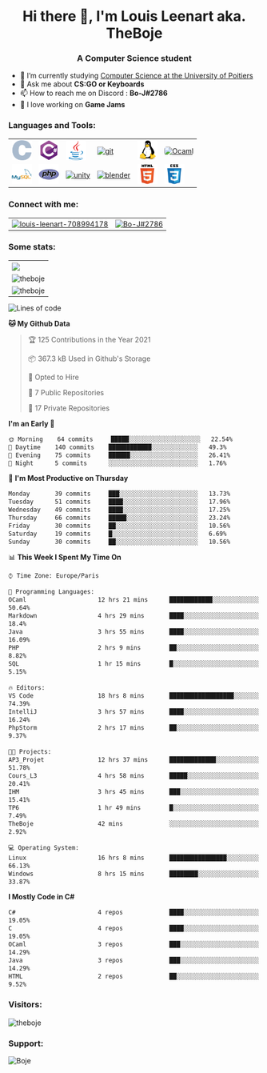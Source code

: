 <h1 align="center">Hi there 👋, I'm Louis Leenart aka. TheBoje</h1>
<h3 align="center">A Computer Science student</h3>

- 🔭 I’m currently studying [Computer Science at the University of Poitiers](http://formations.univ-poitiers.fr/fr/index/autre-diplome-niveau-master-AM/autre-diplome-niveau-master-AM/cmi-informatique-JD2XQGVY.html)
- 💬 Ask me about **CS:GO or Keyboards** <!-- TODO Ajouter un svg d'ergodox -->
- 📫 How to reach me on Discord : **Bo-J#2786**
- 🎯 I love working on **Game Jams**

<h3 align="left">Languages and Tools:</h3>
<p align="center"> 
  <table align="center">
    <tr>
      <td><a href="https://www.cprogramming.com/" target="_blank"> <img src="https://raw.githubusercontent.com/devicons/devicon/master/icons/c/c-original.svg" alt="c" width="40" height="40"/> </a> 
      <td><a href="https://www.w3schools.com/cs/" target="_blank"> <img src="https://raw.githubusercontent.com/devicons/devicon/master/icons/csharp/csharp-original.svg" alt="csharp" width="40" height="40"/> </a> 
      <td><a href="https://www.java.com" target="_blank"> <img src="https://raw.githubusercontent.com/devicons/devicon/master/icons/java/java-original.svg" alt="java" width="40" height="40"/> </a> 
      <td><a href="https://git-scm.com/" target="_blank"> <img src="https://www.vectorlogo.zone/logos/git-scm/git-scm-icon.svg" alt="git" width="40" height="40"/> </a>
      <td><a href="https://www.linux.org/" target="_blank"> <img src="https://raw.githubusercontent.com/devicons/devicon/master/icons/linux/linux-original.svg" alt="linux" width="40" height="40"/> </a> 
      <td><a href="" target="_blank"> <img src="https://ocaml.org/img/OCaml_Sticker.svg" alt="Ocaml" width="40" height="40" style="border-radius: 5px;"/> </a>
    <tr>
      <td><a href="https://www.mysql.com/" target="_blank"> <img src="https://raw.githubusercontent.com/devicons/devicon/master/icons/mysql/mysql-original-wordmark.svg" alt="mysql" width="40" height="40"/> </a>
      <td><a href="https://www.php.net" target="_blank"> <img src="https://raw.githubusercontent.com/devicons/devicon/master/icons/php/php-original.svg" alt="php" width="40" height="40"/> </a>
      <td><a href="https://unity.com/" target="_blank"> <img src="https://www.vectorlogo.zone/logos/unity3d/unity3d-icon.svg" alt="unity" width="40" height="40"/> </a>
      <td><a href="https://www.blender.org/" target="_blank"> <img src="https://download.blender.org/branding/community/blender_community_badge_white.svg" alt="blender" width="40" height="40"/> </a> 
      <td><a href="https://www.w3.org/html/" target="_blank"> <img src="https://raw.githubusercontent.com/devicons/devicon/master/icons/html5/html5-original-wordmark.svg" alt="html5" width="40" height="40"/> </a>
      <td><a href="https://www.w3schools.com/css/" target="_blank"> <img src="https://raw.githubusercontent.com/devicons/devicon/master/icons/css3/css3-original-wordmark.svg" alt="css3" width="40" height="40"/> </a>  
  </table>
  
</p>

<h3 align="left">Connect with me:</h3>
<p align="left">
  <table align="center">
    <tr>
      <td><a href="https://linkedin.com/in/louis-leenart-708994178" target="blank"><img align="center" src="https://cdn.jsdelivr.net/npm/simple-icons@3.0.1/icons/linkedin.svg" alt="louis-leenart-708994178" height="40" width="40"/></a>
      <td><a href="https://discord.gg/Bo-J#2786" target="blank"><img align="center" src="https://cdn.jsdelivr.net/npm/simple-icons@3.0.1/icons/discord.svg" alt="Bo-J#2786" height="40" width="40"/></a> 
  </table>
</p>

<h3 align="left">Some stats:</h3>
<p align="center">
  <table align="center">
    <tr><td><img align="center" src="https://github-readme-stats.vercel.app/api?username=TheBoje&show_icons=true&theme=dark&count_private=true" />
    <tr><td><img align="center" src="https://github-readme-streak-stats.herokuapp.com/?user=theboje&theme=dark&count_private=true&" alt="theboje" />
    <tr><td><img align="center" src="https://github-readme-stats.vercel.app/api/wakatime?username=Bo_J&theme=dark" alt="theboje" />
  </table>
</p>

<!--START_SECTION:waka-->
![Lines of code](https://img.shields.io/badge/From%20Hello%20World%20I%27ve%20Written-613129%20lines%20of%20code-blue)

**🐱 My Github Data** 

> 🏆 125 Contributions in the Year 2021
 > 
> 📦 367.3 kB Used in Github's Storage 
 > 
> 💼 Opted to Hire
 > 
> 📜 7 Public Repositories 
 > 
> 🔑 17 Private Repositories  
 > 
**I'm an Early 🐤** 

```text
🌞 Morning    64 commits     █████░░░░░░░░░░░░░░░░░░░░   22.54% 
🌆 Daytime    140 commits    ████████████░░░░░░░░░░░░░   49.3% 
🌃 Evening    75 commits     ██████░░░░░░░░░░░░░░░░░░░   26.41% 
🌙 Night      5 commits      ░░░░░░░░░░░░░░░░░░░░░░░░░   1.76%

```
📅 **I'm Most Productive on Thursday** 

```text
Monday       39 commits     ███░░░░░░░░░░░░░░░░░░░░░░   13.73% 
Tuesday      51 commits     ████░░░░░░░░░░░░░░░░░░░░░   17.96% 
Wednesday    49 commits     ████░░░░░░░░░░░░░░░░░░░░░   17.25% 
Thursday     66 commits     █████░░░░░░░░░░░░░░░░░░░░   23.24% 
Friday       30 commits     ██░░░░░░░░░░░░░░░░░░░░░░░   10.56% 
Saturday     19 commits     █░░░░░░░░░░░░░░░░░░░░░░░░   6.69% 
Sunday       30 commits     ██░░░░░░░░░░░░░░░░░░░░░░░   10.56%

```


📊 **This Week I Spent My Time On** 

```text
⌚︎ Time Zone: Europe/Paris

💬 Programming Languages: 
OCaml                    12 hrs 21 mins      ████████████░░░░░░░░░░░░░   50.64% 
Markdown                 4 hrs 29 mins       ████░░░░░░░░░░░░░░░░░░░░░   18.4% 
Java                     3 hrs 55 mins       ████░░░░░░░░░░░░░░░░░░░░░   16.09% 
PHP                      2 hrs 9 mins        ██░░░░░░░░░░░░░░░░░░░░░░░   8.82% 
SQL                      1 hr 15 mins        █░░░░░░░░░░░░░░░░░░░░░░░░   5.15%

🔥 Editors: 
VS Code                  18 hrs 8 mins       ██████████████████░░░░░░░   74.39% 
IntelliJ                 3 hrs 57 mins       ████░░░░░░░░░░░░░░░░░░░░░   16.24% 
PhpStorm                 2 hrs 17 mins       ██░░░░░░░░░░░░░░░░░░░░░░░   9.37%

🐱‍💻 Projects: 
AP3_Projet               12 hrs 37 mins      █████████████░░░░░░░░░░░░   51.78% 
Cours_L3                 4 hrs 58 mins       █████░░░░░░░░░░░░░░░░░░░░   20.41% 
IHM                      3 hrs 45 mins       ███░░░░░░░░░░░░░░░░░░░░░░   15.41% 
TP6                      1 hr 49 mins        █░░░░░░░░░░░░░░░░░░░░░░░░   7.49% 
TheBoje                  42 mins             ░░░░░░░░░░░░░░░░░░░░░░░░░   2.92%

💻 Operating System: 
Linux                    16 hrs 8 mins       ████████████████░░░░░░░░░   66.13% 
Windows                  8 hrs 15 mins       ████████░░░░░░░░░░░░░░░░░   33.87%

```

**I Mostly Code in C#** 

```text
C#                       4 repos             ████░░░░░░░░░░░░░░░░░░░░░   19.05% 
C                        4 repos             ████░░░░░░░░░░░░░░░░░░░░░   19.05% 
OCaml                    3 repos             ███░░░░░░░░░░░░░░░░░░░░░░   14.29% 
Java                     3 repos             ███░░░░░░░░░░░░░░░░░░░░░░   14.29% 
HTML                     2 repos             ██░░░░░░░░░░░░░░░░░░░░░░░   9.52%

```



<!--END_SECTION:waka-->

<h3 align="left">Visitors:</h3>
<p><img align="center" src="https://visitor-badge.glitch.me/badge?page_id=TheBoje" alt="theboje" /></p>

<h3 align="left">Support:</h3>
<p><a href="https://www.buymeacoffee.com/Boje"> <img align="left" src="https://cdn.buymeacoffee.com/buttons/v2/default-yellow.png" height="50" width="210" alt="Boje" /></a></p>